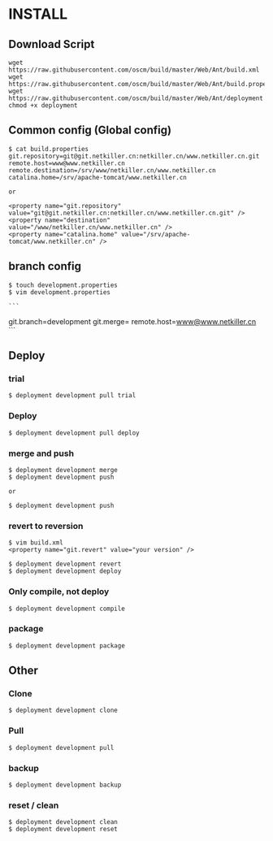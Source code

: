 # INSTALL

## Download Script

	wget https://raw.githubusercontent.com/oscm/build/master/Web/Ant/build.xml
	wget https://raw.githubusercontent.com/oscm/build/master/Web/Ant/build.properties
	wget https://raw.githubusercontent.com/oscm/build/master/Web/Ant/deployment
	chmod +x deployment

## Common config (Global config)

	$ cat build.properties
	git.repository=git@git.netkiller.cn:netkiller.cn/www.netkiller.cn.git
	remote.host=www@www.netkiller.cn
	remote.destination=/srv/www/netkiller.cn/www.netkiller.cn
	catalina.home=/srv/apache-tomcat/www.netkiller.cn

	or

	<property name="git.repository" value="git@git.netkiller.cn:netkiller.cn/www.netkiller.cn.git" />
	<property name="destination" value="/www/netkiller.cn/www.netkiller.cn" />
	<property name="catalina.home" value="/srv/apache-tomcat/www.netkiller.cn" />

## branch config
	
	$ touch development.properties
	$ vim development.properties

	```
git.branch=development
git.merge=
remote.host=www@www.netkiller.cn
	```

## Deploy

### trial
	$ deployment development pull trial
	
### Deploy

	$ deployment development pull deploy

### merge and push 

	$ deployment development merge
	$ deployment development push
	
	or 
	
	$ deployment development push

### revert to reversion

	$ vim build.xml
	<property name="git.revert" value="your version" />
	
	$ deployment development revert
	$ deployment development deploy

### Only compile, not deploy

	$ deployment development compile
	
### package
	$ deployment development package

	
	
## Other 

### Clone 

	$ deployment development clone
	
### Pull
	$ deployment development pull 

### backup
	$ deployment development backup
	
### reset / clean

	$ deployment development clean
	$ deployment development reset




